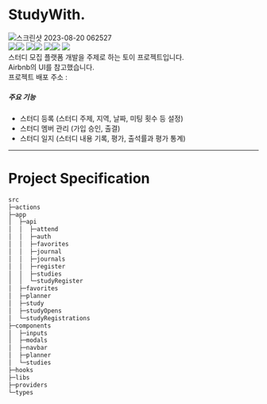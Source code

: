 # StudyWith.

![스크린샷 2023-08-20 062527](https://github.com/JaeSeong17/web-portfolio/assets/37216958/10b03c2f-44a5-4ad4-9e69-2492cc8c57da)
<br />
<img src="https://img.shields.io/badge/nextdotjs-000000?style=for-the-badge&logo=nextdotjs&logoColor=white"><img src="https://img.shields.io/badge/typescript-3178C6?style=for-the-badge&logo=typescript&logoColor=white">
<img src="https://img.shields.io/badge/reactquery-FF4154?style=for-the-badge&logo=reactquery&logoColor=white"><img src="https://img.shields.io/badge/reacthookform-EC5990?style=for-the-badge&logo=reacthookform&logoColor=white">
<img src="https://img.shields.io/badge/tailwindcss-06B6D4?style=for-the-badge&logo=tailwindcss&logoColor=white"><img src="https://img.shields.io/badge/prisma-2D3748?style=for-the-badge&logo=prisma&logoColor=white">
<img src="https://img.shields.io/badge/mongodb-47A248?style=for-the-badge&logo=mongodb&logoColor=white">
<br/>
스터디 모집 플랫폼 개발을 주제로 하는 토이 프로젝트입니다.<br/>
Airbnb의 UI를 참고했습니다. <br/>
프로젝트 배포 주소 : <br/>

##### 주요 기능

- 스터디 등록 (스터디 주제, 지역, 날짜, 미팅 횟수 등 설정)
- 스터디 멤버 관리 (가입 승인, 출결)
- 스터디 일지 (스터디 내용 기록, 평가, 출석률과 평가 통계)

---

# Project Specification

```bash
src
├─actions
├─app
│  ├─api
│  │  ├─attend
│  │  ├─auth
│  │  ├─favorites
│  │  ├─journal
│  │  ├─journals
│  │  ├─register
│  │  ├─studies
│  │  └─studyRegister
│  ├─favorites
│  ├─planner
│  ├─study
│  ├─studyOpens
│  └─studyRegistrations
├─components
│  ├─inputs
│  ├─modals
│  ├─navbar
│  ├─planner
│  └─studies
├─hooks
├─libs
├─providers
└─types
```
